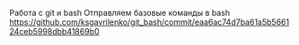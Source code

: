Работа с git и bash
Отправляем базовые команды в bash
https://github.com/ksgavrilenko/git_bash/commit/eaa6ac74d7ba61a5b566124ceb5998dbb41869b0

